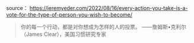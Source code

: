source： https://jeremyeder.com/2022/08/16/every-action-you-take-is-a-vote-for-the-type-of-person-you-wish-to-become/

> 你的每一个行动，都是对你想成为怎样的人的投票。
>——詹姆斯•克利尔（James Clear），美国习惯研究专家
